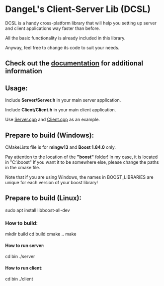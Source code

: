 # DangeL's Client-Server Lib (DCSL)
DCSL is a handy cross-platform library that will help you setting up server and client applications way faster than before.

All the basic functionality is already included in this library.

Anyway, feel free to change its code to suit your needs.
## Check out the [documentation](https://github.com/DangeL187/DCSL/blob/main/doc/DCSL.md) for additional information
## Usage:
Include <b>Server/Server.h</b> in your main server application.

Include <b>Client/Client.h</b> in your main client application.

Use [Server.cpp](https://github.com/DangeL187/DCSL/blob/main/src/Server.cpp) and [Client.cpp](https://github.com/DangeL187/DCSL/blob/main/src/Client.cpp) as an example.
## Prepare to build (Windows):
CMakeLists file is for <b>mingw13</b> and <b>Boost 1.84.0</b> only.

Pay attention to the location of the <b>"boost"</b> folder!
In my case, it is located in "C:\boost"
If you want it to be somewhere else, please change the paths in the cmake file.

Note that if you are using Windows, the names in BOOST_LIBRARIES are
unique for each version of your boost library!
## Prepare to build (Linux):
sudo apt install libboost-all-dev
### How to build:
mkdir build
cd build
cmake ..
make
#### How to run server:
cd bin
./server
#### How to run client:
cd bin
./client
